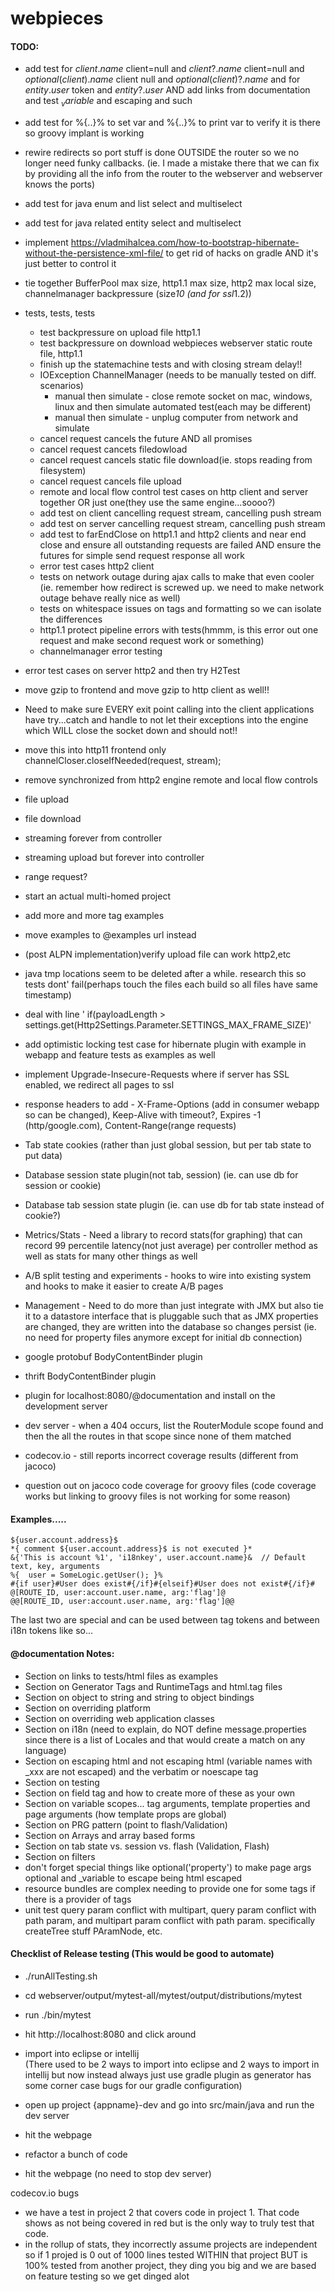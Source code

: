 # webpieces

#### TODO:
* add test for ${client.name}$ client=null and ${client?.name}$ client=null and ${optional(client).name}$ client null and ${optional(client)?.name}$ and for ${entity.user}$ token and ${entity?.user}$ AND add links from documentation and test ${_variable}$ and escaping and such
* add test for %{..}% to set var and %{..}% to print var to verify it is there so groovy implant is working
* rewire redirects so port stuff is done OUTSIDE the router so we no longer need funky callbacks.  (ie. I made a mistake there that we can fix by providing all the info from the router to the webserver and webserver knows the ports)
* add test for java enum and list select and multiselect
* add test for java related entity select and multiselect



* implement https://vladmihalcea.com/how-to-bootstrap-hibernate-without-the-persistence-xml-file/ to get rid of hacks on gradle AND it's just better to control it
* tie together BufferPool max size, http1.1 max size, http2 max local size, channelmanager backpressure (size*10 (and for ssl*1.2))
* tests, tests, tests
  * test backpressure on upload file http1.1
  * test backpressure on download webpieces webserver static route file, http1.1
  * finish up the statemachine tests and with closing stream delay!!
  * IOException ChannelManager (needs to be manually tested on diff. scenarios)
    * manual then simulate - close remote socket on mac, windows, linux and then simulate automated test(each may be different)
    * manual then simulate - unplug computer from network and simulate
  * cancel request cancels the future AND all promises
  * cancel request cancets filedowload
  * cancel request cancels static file download(ie. stops reading from filesystem)
  * cancel request cancels file upload
  * remote and local flow control test cases on http client and server together OR just one(they use the same engine...soooo?)
  * add test on client cancelling request stream, cancelling push stream
  * add test on server cancelling request stream, cancelling push stream
  * add test to farEndClose on http1.1 and http2 clients and near end close and ensure all outstanding requests are failed AND ensure the futures for simple send request response all work
  * error test cases http2 client
  * tests on network outage during ajax calls to make that even cooler (ie. remember how redirect is screwed up.  we need to make network outage behave really nice as well)
  * tests on whitespace issues on tags and formatting so we can isolate the differences
  * http1.1 protect pipeline errors with tests(hmmm, is this error out one request and make second request work or something)
  * channelmanager error testing
* error test cases on server http2 and then try H2Test
* move gzip to frontend and move gzip to http client as well!!
* Need to make sure EVERY exit point calling into the client applications have try...catch and handle to not let their exceptions into the engine which WILL close the socket down and should not!!
* move this into http11 frontend only channelCloser.closeIfNeeded(request, stream);
* remove synchronized from http2 engine remote and local flow controls
* file upload
* file download
* streaming forever from controller
* streaming upload but forever into controller
* range request?
* start an actual multi-homed project
* add more and more tag examples
* move examples to @examples url instead
* (post ALPN implementation)verify upload file can work http2,etc
* java tmp locations seem to be deleted after a while.  research this so tests dont' fail(perhaps touch the files each build so all files have same timestamp)
* deal with line '                    if(payloadLength > settings.get(Http2Settings.Parameter.SETTINGS_MAX_FRAME_SIZE)'
* add optimistic locking test case for hibernate plugin with example in webapp and feature tests as examples as well
* implement Upgrade-Insecure-Requests where if server has SSL enabled, we redirect all pages to ssl
* response headers to add - X-Frame-Options (add in consumer webapp so can be changed), Keep-Alive with timeout?, Expires -1 (http/google.com), Content-Range(range requests)
* Tab state cookies (rather than just global session, but per tab state to put data)
* Database session state plugin(not tab, session) (ie. can use db for session or cookie)
* Database tab session state plugin (ie. can use db for tab state instead of cookie?)
* Metrics/Stats - Need a library to record stats(for graphing) that can record 99 percentile latency(not just average) per controller method as well as stats for many other things as well
* A/B split testing and experiments - hooks to wire into existing system and hooks to make it easier to create A/B pages
* Management - Need to do more than just integrate with JMX but also tie it to a datastore interface that is pluggable such that as JMX properties are changed, they are written into the database so changes persist (ie. no need for property files anymore except for initial db connection)
* google protobuf BodyContentBinder plugin
* thrift BodyContentBinder plugin
* plugin for localhost:8080/@documentation and install on the development server
* dev server - when a 404 occurs, list the RouterModule scope found and then the all the routes in that scope since none of them matched
* codecov.io - still reports incorrect coverage results (different from jacoco)
* question out on jacoco code coverage for groovy files (code coverage works but linking to groovy files is not working for some reason)

#### Examples.....

```
${user.account.address}$
*{ comment ${user.account.address}$ is not executed }*
&{'This is account %1', 'i18nkey', user.account.name}&  // Default text, key, arguments
%{  user = SomeLogic.getUser(); }%
#{if user}#User does exist#{/if}#{elseif}#User does not exist#{/if}#
@[ROUTE_ID, user:account.user.name, arg:'flag']@
@@[ROUTE_ID, user:account.user.name, arg:'flag']@@
```

The last two are special and can be used between tag tokens and between i18n tokens like so...

#### @documentation Notes:

* Section on links to tests/html files as examples
* Section on Generator Tags and RuntimeTags and html.tag files
* Section on object to string and string to object bindings
* Section on overriding platform
* Section on overriding web application classes
* Section on i18n (need to explain, do NOT define message.properties since there is a list of Locales and that would create a match on any language)
* Section on escaping html and not escaping html (variable names with _xxx are not escaped) and the verbatim or noescape tag
* Section on testing
* Section on field tag and how to create more of these as your own
* Section on variable scopes... tag arguments, template properties and page arguments (how template props are global)
* Section on PRG pattern (point to flash/Validation)
* Section on Arrays and array based forms
* Section on tab state vs. session vs. flash (Validation, Flash)
* Section on filters
* don't forget special things like optional('property') to make page args optional and _variable to escape being html escaped
* resource bundles are complex needing to provide one for some tags if there is a provider of tags
* unit test query param conflict with multipart, query param conflict with path param, and multipart param conflict with path param. specifically createTree stuff PAramNode, etc.


#### Checklist of Release testing (This would be good to automate)
* ./runAllTesting.sh
* cd webserver/output/mytest-all/mytest/output/distributions/mytest
* run ./bin/mytest
* hit http://localhost:8080 and click around

* import into eclipse or intellij  
 (There used to be 2 ways to import into eclipse and 2 ways to import in intellij but now instead always just use gradle plugin as generator
  has some corner case bugs for our gradle configuration)
* open up project {appname}-dev and go into src/main/java and run the dev server
* hit the webpage
* refactor a bunch of code
* hit the webpage (no need to stop dev server) 

codecov.io bugs
* we have a test in project 2 that covers code in project 1.  That code shows as not being covered in red but is the only way to truly test that code. 
* in the rollup of stats, they incorrectly assume projects are independent so if 1 projed is 0 out of 1000 lines tested WITHIN that project BUT is 100% tested from another project, they ding you big and we are based on feature testing so we get dinged alot
